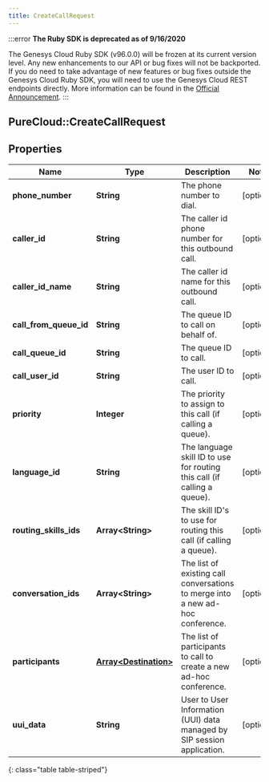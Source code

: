 ```yaml
---
title: CreateCallRequest
---
```


:::error
**The Ruby SDK is deprecated as of 9/16/2020**

The Genesys Cloud Ruby SDK (v96.0.0) will be frozen at its current version level. Any new enhancements to our API or bug fixes will not be backported. If you do need to take advantage of new features or bug fixes outside the Genesys Cloud Ruby SDK, you will need to use the Genesys Cloud REST endpoints directly. More information can be found in the [Official Announcement](https://developer.mypurecloud.com/forum/t/announcement-genesys-cloud-ruby-sdk-end-of-life/8850).
:::


## PureCloud::CreateCallRequest

## Properties

|Name | Type | Description | Notes|
|------------ | ------------- | ------------- | -------------|
| **phone_number** | **String** | The phone number to dial. | [optional] |
| **caller_id** | **String** | The caller id phone number for this outbound call. | [optional] |
| **caller_id_name** | **String** | The caller id name for this outbound call. | [optional] |
| **call_from_queue_id** | **String** | The queue ID to call on behalf of. | [optional] |
| **call_queue_id** | **String** | The queue ID to call. | [optional] |
| **call_user_id** | **String** | The user ID to call. | [optional] |
| **priority** | **Integer** | The priority to assign to this call (if calling a queue). | [optional] |
| **language_id** | **String** | The language skill ID to use for routing this call (if calling a queue). | [optional] |
| **routing_skills_ids** | **Array&lt;String&gt;** | The skill ID&#39;s to use for routing this call (if calling a queue). | [optional] |
| **conversation_ids** | **Array&lt;String&gt;** | The list of existing call conversations to merge into a new ad-hoc conference. | [optional] |
| **participants** | [**Array&lt;Destination&gt;**](Destination.html) | The list of participants to call to create a new ad-hoc conference. | [optional] |
| **uui_data** | **String** | User to User Information (UUI) data managed by SIP session application. | [optional] |
{: class="table table-striped"}


